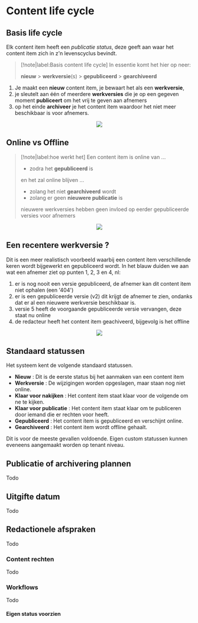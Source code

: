 # Content life cycle

## Basis life cycle
Elk content item heeft een *publicatie status*, deze geeft aan waar het content item zich in z'n levenscyclus bevindt. 

> [!note|label:Basis content life cycle]
> In essentie komt het hier op neer:
> 
> **nieuw** > **werkversie**(s) > **gepubliceerd** > **gearchiveerd** 

1. Je maakt een **nieuw** content item, je bewaart het als een **werkversie**,
2. je sleutelt aan één of meerdere **werkversies** die je op een gegeven moment **publiceert** om het vrij te geven aan afnemers
3. op het einde **archiveer** je het content item waardoor het niet meer beschikbaar is voor afnemers.

<p align="center">
  <img src="../assets/gpubp-content-life-cycle-1.png"/>
</p>

## Online vs Offline

> [!note|label:hoe werkt het]
> Een content item is online van ... 
> * zodra het **gepubliceerd** is 
> 
> en het zal online blijven ... 
>
> * zolang het niet **gearchiveerd** wordt
> * zolang er geen **nieuwere publicatie** is
>
> nieuwere werkversies hebben geen invloed op eerder gepubliceerde versies voor afnemers 

<p align="center">
  <img src="../assets/gpubp-content-life-cycle-3.png"/>
</p>

## Een recentere werkversie ?
Dit is een meer realistisch voorbeeld waarbij een content item verschillende keren wordt bijgewerkt en gepubliceerd wordt. In het blauw duiden we aan wat een afnemer ziet op punten 1, 2, 3 en 4, nl:

1. er is nog nooit een versie gepubliceerd, de afnemer kan dit content item niet ophalen (een '404')
2. er is een gepubliceerde versie (v2) dit krijgt de afnemer te zien, ondanks dat er al een nieuwere werkversie beschikbaar is.
3. versie 5 heeft de voorgaande gepubliceerde versie vervangen, deze staat nu online
4. de redacteur heeft het content item geachiveerd, bijgevolg is het offline

<p align="center">
  <img src="../assets/gpubp-content-life-cycle-4.png"/>
</p>

## Standaard statussen
Het systeem kent de volgende standaard statussen. 

* **Nieuw**
: Dit is de eerste status bij het aanmaken van een content item
* **Werkversie**
: De wijzigingen worden opgeslagen, maar staan nog niet online.
* **Klaar voor nakijken**
: Het content item staat klaar voor de volgende om ne te kijken. 
* **Klaar voor publicatie**
: Het content item staat klaar om te publiceren door iemand die er rechten voor heeft. 
* **Gepubliceerd**
: Het content item is gepubliceerd en verschijnt online.
* **Gearchiveerd**
: Het content item wordt offline gehaalt.

Dit is voor de meeste gevallen voldoende. Eigen custom statussen kunnen eveneens aangemaakt worden op tenant niveau.

## Publicatie of archivering plannen
Todo

## Uitgifte datum
Todo

## Redactionele afspraken
Todo

### Content rechten 
Todo

### Workflows
Todo

#### Eigen status voorzien
